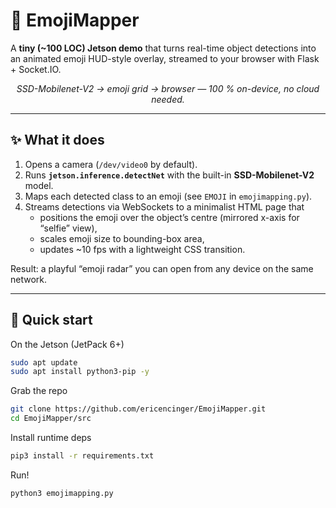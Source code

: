# 📸 EmojiMapper

A **tiny (~100 LOC) Jetson demo** that turns real-time object detections into an animated emoji HUD-style overlay, streamed to your browser with Flask + Socket.IO.

<p align="center">
  <em>SSD-Mobilenet-V2 → emoji grid → browser — 100 % on-device, no cloud needed.</em><br/>
</p>

---

## ✨ What it does

1. Opens a camera (`/dev/video0` by default).  
2. Runs **`jetson.inference.detectNet`** with the built-in **SSD-Mobilenet-V2** model.  
3. Maps each detected class to an emoji (see `EMOJI` in `emojimapping.py`).  
4. Streams detections via WebSockets to a minimalist HTML page that  
   * positions the emoji over the object’s centre (mirrored x-axis for “selfie” view),  
   * scales emoji size to bounding-box area,  
   * updates ~10 fps with a lightweight CSS transition.

Result: a playful “emoji radar” you can open from any device on the same network.

---

## 🚀 Quick start

On the Jetson (JetPack 6+)
```bash
sudo apt update
sudo apt install python3-pip -y
```
Grab the repo
```bash
git clone https://github.com/ericencinger/EmojiMapper.git
cd EmojiMapper/src
```
Install runtime deps
```bash
pip3 install -r requirements.txt
```
Run!
```bash
python3 emojimapping.py
```

